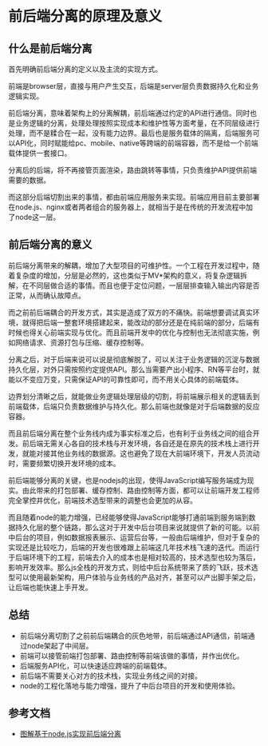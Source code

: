 # 前后端分离的原理及意义

## 什么是前后端分离

首先明确前后端分离的定义以及主流的实现方式。

前端是browser层，直接与用户产生交互，后端是server层负责数据持久化和业务逻辑实现。

前后端分离，意味着架构上的分离解耦，前后端通过约定的API进行通信。同时也是业务逻辑的分离，处理处理按照实现成本和维护性等方面考量，在不同层级进行处理，而不是糅合在一起，没有能力边界。最后也是服务载体的隔离，后端服务可以API化，同时赋能给pc、mobile、native等跨端的前端容器，而不是给一个前端载体提供一套接口。

分离后的后端，将不再接管页面渲染，路由跳转等事情，只负责维护API提供前端需要的数据。

而这部分后端切割出来的事情，都由前端应用服务来实现。前端应用目前主要部署在node.js、nginx或者两者组合的服务器上，就相当于是在传统的开发流程中加了node这一层。

## 前后端分离的意义

前后端分离带来的解耦，增加了大型项目的可维护性。一个工程在开发过程中，随着复杂度的增加，分层是必然的，这也类似于MV*架构的意义，将复杂逻辑拆解，在不同层做合适的事情。而且也便于定位问题，一层层排查输入输出内容是否正常，从而确认故障点。

而之前前后端耦合的开发方式，其实是造成了双方的不痛快。前端想要调试真实环境，就得把后端一整套环境搭建起来，能改动的部分还是在纯前端的部分，后端有时候也得关心前端实现与优化。而且前端开发中的优化与控制也无法彻底实施，例如网络请求、资源打包与压缩、缓存控制等。

分离之后，对于后端来说可以说是彻底解脱了，可以关注于业务逻辑的沉淀与数据持久化层，对外只需按照约定提供API。那么当需要产出小程序、RN等平台时，就能以不变应万变，只需保证API的可靠性即可，而不用关心具体的前端载体。

边界划分清晰之后，就能做业务逻辑处理层级的切割，将前端展示相关的逻辑丢到前端载体，后端只负责数据维护与持久化。那么前端也就像是对于后端数据的反应容器。

而且前后端分离在整个业务线内成为事实标准之后，也有利于业务线之间的组合开发。前后端无需关心各自的技术栈与开发环境，各自还是在原先的技术栈上进行开发，就能对接其他业务线的数据源。这也避免了现在大前端环境下，开发人员流动时，需要频繁切换开发环境的成本。

前后端能够分离的关键，也是nodejs的出现，使得JavaScript编写服务端成为现实。由此带来的打包部署、缓存控制、路由控制等方面，都可以让前端开发工程师完全掌控并优化，前端技术选型带来的调整也会更加的从容。

而且随着node的能力增强，已经能够使得JavaScript能够打通前端到服务端到数据持久化层的整个链路，那么这对于开发中后台项目来说就提供了新的可能。以前中后台的项目，例如数据报表展示、运营后台等，一般由后端维护，但对于复杂的实现还是比较吃力，后端的开发也很难跟上前端这几年技术栈飞速的迭代。而运行于后端环境下的工程，前端去介入的成本也是相对较高的，技术选型也较为落后，影响开发效率。那么js全栈的开发方式，则给中后台系统带来了质的飞跃，技术选型可以使用最新架构，用户体验与业务线的产品对齐，甚至可以产出脚手架之后，让后端也能快速上手开发。

## 总结

- 前后端分离切割了之前前后端耦合的灰色地带，前后端通过API通信，前端通过node架起了中间层。
- 前端可以接管前端打包部署、路由控制等前端该做的事情，并作出优化。
- 后端服务API化，可以快速适应跨端的前端载体。
- 前后端不需要关心对方的技术栈，实现业务线之间的对接。
- node的工程化落地与能力增强，提升了中后台项目的开发和使用体验。

## 参考文档

- [图解基于node.js实现前后端分离](https://yalishizhude.github.io/2016/04/19/front-back-separation/)

